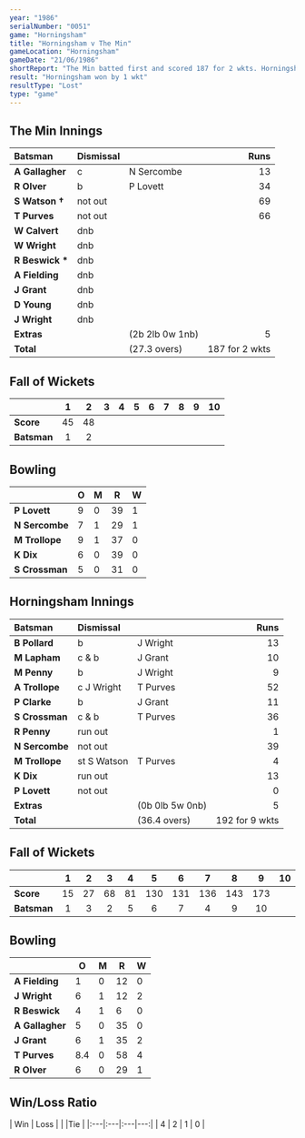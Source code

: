 ```yaml
---
year: "1986"
serialNumber: "0051"
game: "Horningsham"
title: "Horningsham v The Min"
gameLocation: "Horningsham"
gameDate: "21/06/1986"
shortReport: "The Min batted first and scored 187 for 2 wkts. Horningsham replied with 192 for 9 wkts."
result: "Horningsham won by 1 wkt"
resultType: "Lost"
type: "game"
---
```


## The Min Innings

| Batsman | Dismissal |  | Runs |
|:---|:---|---|---:|
| **A Gallagher** | c | N Sercombe | 13 | 
| **R Olver** | b | P Lovett | 34 | 
| **S Watson &#8224;** | not out |  | 69 | 
| **T Purves** | not out |  | 66 | 
| **W Calvert** | dnb  |  |  | 
| **W Wright** | dnb | |  | 
| **R Beswick &#42;** | dnb |  |  | 
| **A Fielding** | dnb | |  | 
| **J Grant** | dnb |  |  | 
| **D Young** | dnb | |  | 
| **J Wright** | dnb | |  | 
| **Extras** | | (2b 2lb 0w 1nb) | 5 | 
| **Total** | | (27.3 overs) | 187 for 2 wkts | 

## Fall of Wickets

| | 1 | 2 | 3 | 4 | 5 | 6 | 7 | 8 | 9 | 10 |
|---|:---:|:---:|:---:|:---:|:---:|:---:|:---:|:---:|:---:|:---:|
| **Score** | 45 | 48 |  |  |  |  |  |  | | | 
| **Batsman** | 1 | 2 |  |  |  |  |  |  |  | | 

## Bowling

| | O | M | R | W |
|---|---|---|---|---|
| **P Lovett** | 9 | 0 | 39 | 1 | 
| **N Sercombe** | 7 | 1 | 29 | 1 | 
| **M Trollope** | 9 | 1 | 37 | 0 | 
| **K Dix** | 6 | 0 | 39 | 0 | 
| **S Crossman** | 5 | 0 | 31 | 0 |

## Horningsham Innings

| Batsman | Dismissal |  | Runs |
|:---|:---|---|---:|
| **B Pollard** | b | J Wright | 13 | 
| **M Lapham** | c & b | J Grant | 10 | 
| **M Penny** | b | J Wright | 9 | 
| **A Trollope** | c J Wright | T Purves | 52 | 
| **P Clarke** | b | J Grant | 11 | 
| **S Crossman** | c & b | T Purves | 36 | 
| **R Penny** | run out |  | 1 | 
| **N Sercombe** | not out |  | 39 | 
| **M Trollope** | st S Watson | T Purves | 4 | 
| **K Dix** | run out |  | 13 | 
| **P Lovett** | not out | | 0 | 
| **Extras** | | (0b 0lb 5w 0nb) | 5 | 
| **Total** | | (36.4 overs) | 192 for 9 wkts | 

## Fall of Wickets

| | 1 | 2 | 3 | 4 | 5 | 6 | 7 | 8 | 9 | 10 |
|---|:---:|:---:|:---:|:---:|:---:|:---:|:---:|:---:|:---:|:---:|
| **Score** | 15 | 27 | 68 | 81 | 130 | 131 | 136 | 143 | 173 |  | 
| **Batsman** | 1 | 3 | 2 | 5 | 6 | 7 | 4 | 9 | 10 |  | 


## Bowling

| | O | M | R | W |
|---|---|---|---|---|
| **A Fielding** | 1 | 0 | 12 | 0 | 
| **J Wright** | 6 | 1 | 12 | 2 | 
| **R Beswick** | 4 | 1 | 6 | 0 | 
| **A Gallagher** | 5 | 0 | 35 | 0 | 
| **J Grant** | 6 | 1 | 35 | 2 |
| **T Purves** | 8.4 | 0 | 58 | 4 | 
| **R Olver** | 6 | 0 | 29 | 1 | 

## Win/Loss Ratio

| Win | Loss |  |  |Tie |
|:---|:---|:---|---:|
| 4 | 2 | 1 | 0 |